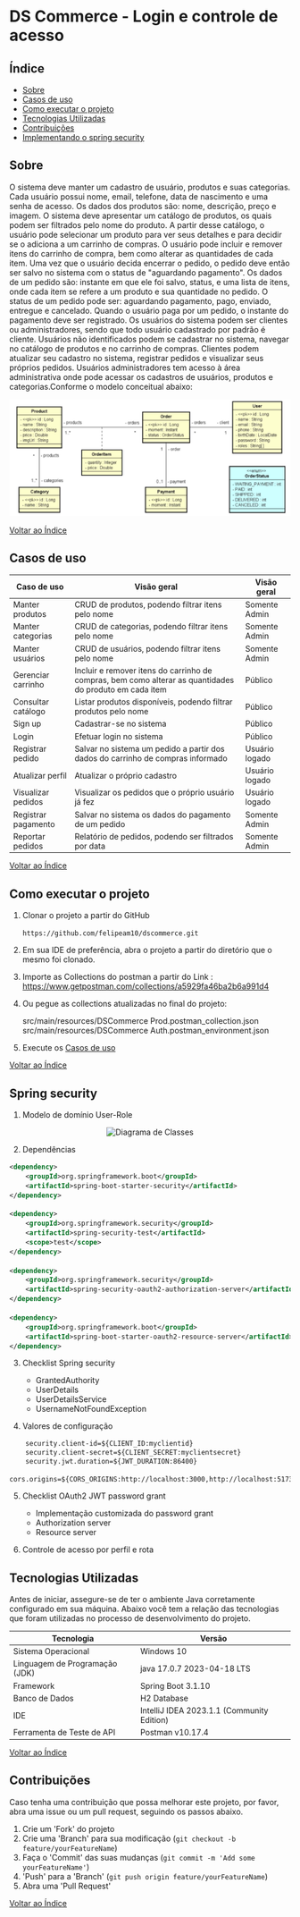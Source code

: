 <div align="left">
  <h1><strong>DS Commerce - Login e controle de acesso</strong></h1>
</div>

## Índice

- [Sobre](#sobre)
- [Casos de uso](#casos-de-uso)
- [Como executar o projeto](#como-executar-o-projeto)
- [Tecnologias Utilizadas](#tecnologias-utilizadas)
- [Contribuições](#contribuições-)
- [Implementando o spring security](#spring-security)

## Sobre

O sistema deve manter um cadastro de usuário, produtos e suas categorias. Cada
usuário possui nome, email, telefone, data de nascimento e uma senha de acesso. Os
dados dos produtos são: nome, descrição, preço e imagem. O sistema deve apresentar
um catálogo de produtos, os quais podem ser filtrados pelo nome do produto. A partir
desse catálogo, o usuário pode selecionar um produto para ver seus detalhes e para
decidir se o adiciona a um carrinho de compras. O usuário pode incluir e remover itens
do carrinho de compra, bem como alterar as quantidades de cada item. Uma vez que o
usuário decida encerrar o pedido, o pedido deve então ser salvo no sistema com o status
de "aguardando pagamento". Os dados de um pedido são: instante em que ele foi salvo,
status, e uma lista de itens, onde cada item se refere a um produto e sua quantidade no
pedido. O status de um pedido pode ser: aguardando pagamento, pago, enviado,
entregue e cancelado. Quando o usuário paga por um pedido, o instante do pagamento
deve ser registrado. Os usuários do sistema podem ser clientes ou administradores,
sendo que todo usuário cadastrado por padrão é cliente. Usuários não identificados
podem se cadastrar no sistema, navegar no catálogo de produtos e no carrinho de
compras. Clientes podem atualizar seu cadastro no sistema, registrar pedidos e visualizar
seus próprios pedidos. Usuários administradores tem acesso à área administrativa onde
pode acessar os cadastros de usuários, produtos e categorias.Conforme o modelo conceitual abaixo:

<div align="center">
  <img src="src/main/resources/img/modelo_conceitual.png" alt="Diagrama de Classes">
</div>

[Voltar ao Índice](#índice)

## Casos de uso

| Caso de uso         | Visão geral                                                                                             | Visão geral    |
|---------------------|---------------------------------------------------------------------------------------------------------|----------------|
| Manter produtos     | CRUD de produtos, podendo filtrar itens pelo nome                                                       | Somente Admin  |
| Manter categorias   | CRUD de categorias, podendo filtrar itens pelo nome                                                     | Somente Admin  |
| Manter usuários     | CRUD de usuários, podendo filtrar itens pelo nome                                                       | Somente Admin  | 
| Gerenciar carrinho  | Incluir e remover itens do carrinho de compras, bem como alterar as quantidades do produto em cada item | Público        |
| Consultar catálogo  | Listar produtos disponíveis, podendo filtrar produtos pelo nome                                         | Público        |
| Sign up             | Cadastrar-se no sistema                                                                                 | Público        |
| Login               | Efetuar login no sistema                                                                                | Público        |                             
| Registrar pedido    | Salvar no sistema um pedido a partir dos dados do carrinho de compras informado                         | Usuário logado |
| Atualizar perfil    | Atualizar o próprio cadastro                                                                            | Usuário logado |
| Visualizar pedidos  | Visualizar os pedidos que o próprio usuário já fez                                                      | Usuário logado | 
| Registrar pagamento | Salvar no sistema os dados do pagamento de um pedido                                                    | Somente Admin  |
| Reportar pedidos    | Relatório de pedidos, podendo ser filtrados por data                                                    | Somente Admin  |

[Voltar ao Índice](#índice)

## Como executar o projeto

1. Clonar o projeto a partir do GitHub

   ````https://github.com/felipeam10/dscommerce.git````

2. Em sua IDE de preferência, abra o projeto a partir do diretório que o mesmo foi clonado. 

3. Importe as Collections do postman a partir do Link : https://www.getpostman.com/collections/a5929fa46ba2b6a991d4
4. Ou pegue as collections atualizadas no final do projeto:  

     src/main/resources/DSCommerce Prod.postman_collection.json
     src/main/resources/DSCommerce Auth.postman_environment.json       

5. Execute os [Casos de uso](#casos-de-uso)

[Voltar ao Índice](#índice)

## Spring security

1. Modelo de domínio User-Role

<div align="center">
  <img src="src/main/resources/img/user-role.png" alt="Diagrama de Classes">
</div>

2. Dependências
```xml
<dependency>
	<groupId>org.springframework.boot</groupId>
	<artifactId>spring-boot-starter-security</artifactId>
</dependency>

<dependency>
	<groupId>org.springframework.security</groupId>
	<artifactId>spring-security-test</artifactId>
	<scope>test</scope>
</dependency>

<dependency>
	<groupId>org.springframework.security</groupId>
	<artifactId>spring-security-oauth2-authorization-server</artifactId>
</dependency>

<dependency>
	<groupId>org.springframework.boot</groupId>
	<artifactId>spring-boot-starter-oauth2-resource-server</artifactId>
</dependency>
```

3. Checklist Spring security

    - GrantedAuthority
    - UserDetails
    - UserDetailsService
    - UsernameNotFoundException


4. Valores de configuração
```properties
    security.client-id=${CLIENT_ID:myclientid}
    security.client-secret=${CLIENT_SECRET:myclientsecret}
    security.jwt.duration=${JWT_DURATION:86400}
    cors.origins=${CORS_ORIGINS:http://localhost:3000,http://localhost:5173}
```

5. Checklist OAuth2 JWT password grant
    - Implementação customizada do password grant
    - Authorization server
    - Resource server


6. Controle de acesso por perfil e rota

## Tecnologias Utilizadas

Antes de iniciar, assegure-se de ter o ambiente Java corretamente configurado em sua máquina. Abaixo você tem a relação das tecnologias que foram utilizadas no processo de desenvolvimento do projeto.

| Tecnologia                  | Versão                                     |
| --------------------------- |--------------------------------------------|
| Sistema Operacional         | Windows 10                                 |
| Linguagem de Programação (JDK) | java 17.0.7 2023-04-18 LTS                 
| Framework                   | Spring Boot 3.1.10                         |
| Banco de Dados              | H2 Database                                |
| IDE                         | IntelliJ IDEA 2023.1.1 (Community Edition) |
| Ferramenta de Teste de API  | Postman v10.17.4                           |

[Voltar ao Índice](#índice)

## Contribuições 

Caso tenha uma contribuição que possa melhorar este projeto, por favor, abra uma issue ou um pull request, seguindo os passos abaixo.

1. Crie um 'Fork' do projeto
2. Crie uma 'Branch' para sua modificação (`git checkout -b feature/yourFeatureName`)
3. Faça o 'Commit' das suas mudanças (`git commit -m 'Add some yourFeatureName'`)
4. 'Push' para a 'Branch' (`git push origin feature/yourFeatureName`)
5. Abra uma 'Pull Request'

[Voltar ao Índice](#índice)

